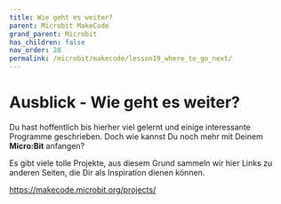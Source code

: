 ```yaml
---
title: Wie geht es weiter?
parent: Microbit MakeCode
grand_parent: Microbit
has_children: false
nav_order: 20
permalink: /microbit/makecode/lesson19_where_to_go_next/
---
```


# Ausblick - Wie geht es weiter?

Du hast hoffentlich bis hierher viel gelernt und einige interessante Programme geschrieben. Doch wie kannst Du noch mehr mit Deinem __Micro:Bit__ anfangen?

Es gibt viele tolle Projekte, aus diesem Grund sammeln wir hier Links zu anderen Seiten, die Dir als Inspiration dienen können.

https://makecode.microbit.org/projects/
